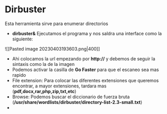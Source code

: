 # Dirbuster 

Esta herramienta sirve para enumerar directorios 

- **dirbuster&** Ejecutamos el programa y nos saldra una interface como la siguiente:

![[Pasted image 20230403193603.png|400]]

* Ahi colocamos la url empezando por **http://** y debemos de seguir la sintaxis como la de la imagen
* Podemos activar la casilla de **Go Faster** para que el escaneo sea mas rapido 
* File extension: Para colocar las diferentes extensiones que queremos encontrar, a mayor extensiones, tardara mas (**pdf,docx,rar,php,zip,txt,etc**)
* Browse: Podemos buscar el diccionario de fuerza bruta (**/usr/share/wordlists/dirbuster/directory-list-2.3-small.txt**)
* 